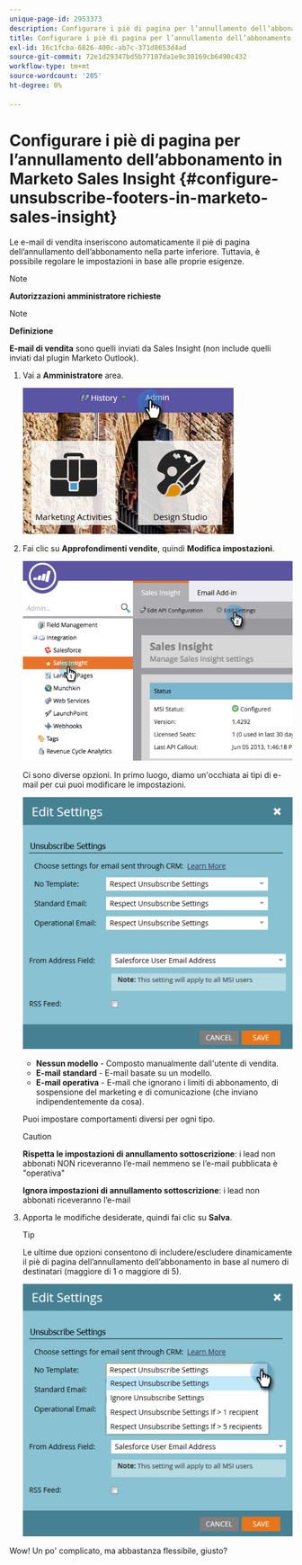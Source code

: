 ```yaml
---
unique-page-id: 2953373
description: Configurare i piè di pagina per l’annullamento dell’abbonamento in Marketo Sales Insight - Documenti Marketo - Documentazione del prodotto
title: Configurare i piè di pagina per l’annullamento dell’abbonamento in Marketo Sales Insight
exl-id: 16c1fcba-6826-400c-ab7c-371d8653d4ad
source-git-commit: 72e1d29347bd5b77107da1e9c30169cb6490c432
workflow-type: tm+mt
source-wordcount: '205'
ht-degree: 0%

---
```


# Configurare i piè di pagina per l’annullamento dell’abbonamento in Marketo Sales Insight {#configure-unsubscribe-footers-in-marketo-sales-insight}

Le e-mail di vendita inseriscono automaticamente il piè di pagina dell’annullamento dell’abbonamento nella parte inferiore. Tuttavia, è possibile regolare le impostazioni in base alle proprie esigenze.

>[!NOTE]
>
>**Autorizzazioni amministratore richieste**

>[!NOTE]
>
>**Definizione**
>
>**E-mail di vendita** sono quelli inviati da Sales Insight (non include quelli inviati dal plugin Marketo Outlook).

1. Vai a **Amministratore** area.

   ![](assets/one-1.png)

1. Fai clic su **Approfondimenti vendite**, quindi **Modifica impostazioni**.

   ![](assets/two-1.png)

   Ci sono diverse opzioni. In primo luogo, diamo un&#39;occhiata ai tipi di e-mail per cui puoi modificare le impostazioni.

   ![](assets/three-1.png)

   * **Nessun modello** - Composto manualmente dall&#39;utente di vendita.
   * **E-mail standard** - E-mail basate su un modello.
   * **E-mail operativa** - E-mail che ignorano i limiti di abbonamento, di sospensione del marketing e di comunicazione (che inviano indipendentemente da cosa).

   Puoi impostare comportamenti diversi per ogni tipo.

   >[!CAUTION]
   >
   >**Rispetta le impostazioni di annullamento sottoscrizione**: i lead non abbonati NON riceveranno l’e-mail nemmeno se l’e-mail pubblicata è &quot;operativa&quot;
   >
   >**Ignora impostazioni di annullamento sottoscrizione**: i lead non abbonati riceveranno l’e-mail

1. Apporta le modifiche desiderate, quindi fai clic su **Salva**.

   >[!TIP]
   >
   >Le ultime due opzioni consentono di includere/escludere dinamicamente il piè di pagina dell’annullamento dell’abbonamento in base al numero di destinatari (maggiore di 1 o maggiore di 5).

   ![](assets/four-1.png)

Wow! Un po&#39; complicato, ma abbastanza flessibile, giusto?
